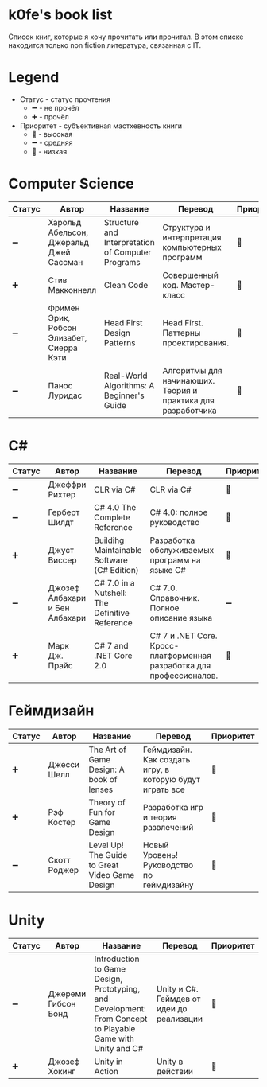# k0fe's book list
Список книг, которые я хочу прочитать или прочитал. В этом списке находится только non fiction литература, связанная с IT.

# Legend

- Статус - статус прочтения
   - :heavy_minus_sign: - не прочёл
   - :heavy_plus_sign: - прочёл
- Приоритет - субъективная мастхевность книги
  - :small_red_triangle: - высокая
  - :heavy_minus_sign: - средняя
  - :small_red_triangle_down: - низкая

# Computer Science

Статус | Автор | Название | Перевод | Приоритет
------------ | ------------ | ------------- | ------------- | -------------
:heavy_minus_sign: | Харольд Абельсон, Джеральд Джей Сассман | Structure and Interpretation of Computer Programs | Структура и интерпретация компьютерных программ | :small_red_triangle:
:heavy_plus_sign: | Стив Макконнелл | Clean Code | Совершенный код. Мастер-класс | :small_red_triangle:
:heavy_minus_sign:  | Фримен Эрик, Робсон Элизабет, Сиерра Кэти  | Head First Design Patterns | Head First. Паттерны проектирования.  | :small_red_triangle:
:heavy_minus_sign:  | Панос Луридас | Real-World Algorithms: A Beginner's Guide | Алгоритмы для начинающих. Теория и практика для разработчика | :small_red_triangle:

# C#

Статус | Автор | Название | Перевод | Приоритет
------------ | ------------ | ------------- | ------------- | -------------
:heavy_minus_sign: | Джеффри Рихтер | CLR via C# | CLR via C# | :small_red_triangle:
:heavy_minus_sign: | Герберт Шилдт | C# 4.0 The Complete Reference | C# 4.0: полное руководство | :small_red_triangle:
:heavy_plus_sign: | Джуст Виссер | Buildihg Maintainable Software (C# Edition) | Разработка обслуживаемых программ на языке C# | :small_red_triangle:
:heavy_minus_sign: | Джозеф Албахари и Бен Албахари | C# 7.0 in a Nutshell: The Definitive Reference | C# 7.0. Справочник. Полное описание языка | :heavy_minus_sign:
:heavy_plus_sign: | Марк Дж. Прайс | C# 7 and .NET Core 2.0 | C# 7 и .NET Core. Кросс-платформенная разработка для профессионалов. | :small_red_triangle_down:


# Геймдизайн

Статус | Автор | Название | Перевод | Приоритет
------------ | ------------ | ------------- | ------------- | -------------
:heavy_plus_sign: | Джесси Шелл | The Art of Game Design: A book of lenses | Геймдизайн. Как создать игру, в которую будут играть все | :small_red_triangle:
:heavy_plus_sign: | Рэф Костер | Theory of Fun for Game Design | Разработка игр и теория развлечений | :small_red_triangle:
:heavy_minus_sign: | Скотт Роджер | Level Up! The Guide to Great Video Game Design | Новый Уровень! Руководство по геймдизайну | :small_red_triangle:

# Unity

Статус | Автор | Название | Перевод | Приоритет
------------ | ------------ | ------------- | ------------- | -------------
:heavy_minus_sign: | Джереми Гибсон Бонд | Introduction to Game Design, Prototyping, and Development: From Concept to Playable Game with Unity and C# | Unity и C#. Геймдев от идеи до реализации | :small_red_triangle:
:heavy_plus_sign: | Джозеф Хокинг | Unity in Action | Unity в действии | :small_red_triangle_down:
